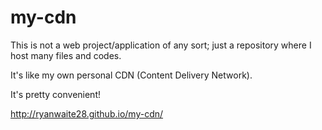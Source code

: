 # my-cdn

This is not a web project/application of any sort; just a repository where I host many files and codes.

It's like my own personal CDN (Content Delivery Network).

It's pretty convenient!

http://ryanwaite28.github.io/my-cdn/
